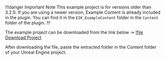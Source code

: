 !!!danger Important Note
This example project is for versions older than 3.2.0. If you are using a newer version, Example Content is already included in the plugin. You can find it in the `EIK_ExampleContent` folder in the `Content` folder of the plugin.
!!!

The example project can be downloaded from the link below ->
[!file Download Project](https://www.dropbox.com/s/tdcoyh7e2q389ua/EIK_ExampleContent.zip?dl=1)

After downloading the file, paste the extracted folder in the Content folder of your Unreal Engine project.
